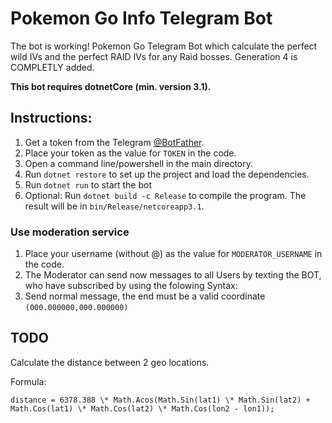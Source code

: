 # Pokemon Go Info Telegram Bot

The bot is working!
Pokemon Go Telegram Bot which calculate the perfect wild IVs and the perfect RAID IVs for any Raid bosses.
Generation 4 is COMPLETLY added.

**This bot requires dotnetCore (min. version 3.1).**

## Instructions:

1. Get a token from the Telegram [@BotFather](https://t.me/BotFather).
2. Place your token as the value for `TOKEN` in the code.
3. Open a command line/powershell in the main directory.
4. Run `dotnet restore` to set up the project and load the dependencies.
5. Run `dotnet run` to start the bot
6. Optional: Run `dotnet build -c Release` to compile the program. The result will be in `bin/Release/netcoreapp3.1`.

### Use moderation service

1. Place your username (without @) as the value for `MODERATOR_USERNAME` in the code.
2. The Moderator can send now messages to all Users by texting the BOT, who have subscribed by using the folowing Syntax:
3. Send normal message, the end must be a valid coordinate `(000.000000,000.000000)`

## TODO

Calculate the distance between 2 geo locations.

Formula:

`distance = 6378.388 \* Math.Acos(Math.Sin(lat1) \* Math.Sin(lat2) + Math.Cos(lat1) \* Math.Cos(lat2) \* Math.Cos(lon2 - lon1));`
